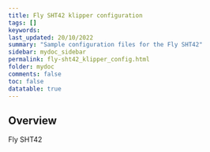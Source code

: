 ```yaml
---
title: Fly SHT42 klipper configuration
tags: []
keywords: 
last_updated: 20/10/2022
summary: "Sample configuration files for the Fly SHT42"
sidebar: mydoc_sidebar
permalink: fly-sht42_klipper_config.html
folder: mydoc
comments: false
toc: false
datatable: true
---
```

## Overview 
Fly SHT42